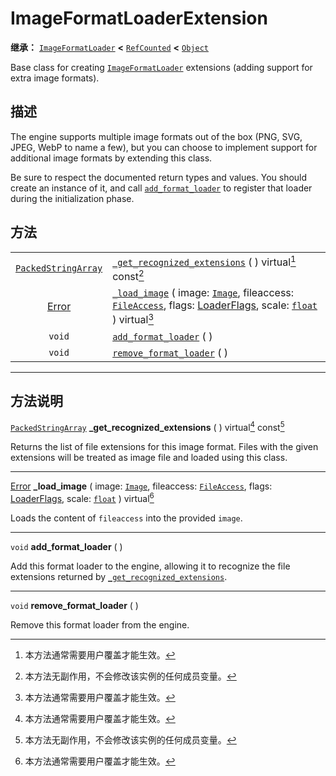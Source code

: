 <!-- ⚠ 请勿编辑本文件 ⚠ -->
<!-- 本文档使用脚本从 WeDot 引擎源码仓库生成。 -->
<!-- 生成脚本：https://github.com/WeDot-Engine/WeDot/tree/master/doc/tools/make_md.py； -->
<!-- 原文件：https://github.com/WeDot-Engine/WeDot/tree/master/doc/classes/ImageFormatLoaderExtension.xml。 -->

<div id="_class_imageformatloaderextension"></div>

# ImageFormatLoaderExtension

**继承：** [`ImageFormatLoader`](class_imageformatloader.md) **<** [`RefCounted`](class_refcounted.md) **<** [`Object`](class_object.md)

Base class for creating [`ImageFormatLoader`](class_imageformatloader.md) extensions (adding support for extra image formats).

## 描述

The engine supports multiple image formats out of the box (PNG, SVG, JPEG, WebP to name a few), but you can choose to implement support for additional image formats by extending this class.

Be sure to respect the documented return types and values. You should create an instance of it, and call [`add_format_loader`](class_imageformatloaderextension.md#class_imageformatloaderextension_method_add_format_loader) to register that loader during the initialization phase.

## 方法

|||
|:-:|:--|
| [`PackedStringArray`](class_packedstringarray.md) | [`_get_recognized_extensions`](class_imageformatloaderextension.md#class_imageformatloaderextension_private_method__get_recognized_extensions) ( ) virtual[^virtual] const[^const]                                                                                                                                    |
| [Error](#enum_@globalscope_error)                 | [`_load_image`](class_imageformatloaderextension.md#class_imageformatloaderextension_private_method__load_image) ( image: [`Image`](class_image.md), fileaccess: [`FileAccess`](class_fileaccess.md), flags: [LoaderFlags](#enum_imageformatloader_loaderflags), scale: [`float`](class_float.md) ) virtual[^virtual] |
| `void`                                            | [`add_format_loader`](class_imageformatloaderextension.md#class_imageformatloaderextension_method_add_format_loader) ( )                                                                                                                                                                                              |
| `void`                                            | [`remove_format_loader`](class_imageformatloaderextension.md#class_imageformatloaderextension_method_remove_format_loader) ( )                                                                                                                                                                                        |

<!-- rst-class:: classref-section-separator -->

---

## 方法说明

<div id="_class_imageformatloaderextension_private_method__get_recognized_extensions"></div>

[`PackedStringArray`](class_packedstringarray.md) **_get_recognized_extensions** ( ) virtual[^virtual] const[^const]<div id="class_imageformatloaderextension_private_method__get_recognized_extensions"></div>

Returns the list of file extensions for this image format. Files with the given extensions will be treated as image file and loaded using this class.

<!-- rst-class:: classref-item-separator -->

---

<div id="_class_imageformatloaderextension_private_method__load_image"></div>

[Error](#enum_@globalscope_error) **_load_image** ( image: [`Image`](class_image.md), fileaccess: [`FileAccess`](class_fileaccess.md), flags: [LoaderFlags](#enum_imageformatloader_loaderflags), scale: [`float`](class_float.md) ) virtual[^virtual]<div id="class_imageformatloaderextension_private_method__load_image"></div>

Loads the content of `fileaccess` into the provided `image`.

<!-- rst-class:: classref-item-separator -->

---

<div id="_class_imageformatloaderextension_method_add_format_loader"></div>

`void` **add_format_loader** ( )<div id="class_imageformatloaderextension_method_add_format_loader"></div>

Add this format loader to the engine, allowing it to recognize the file extensions returned by [`_get_recognized_extensions`](class_imageformatloaderextension.md#class_imageformatloaderextension_private_method__get_recognized_extensions).

<!-- rst-class:: classref-item-separator -->

---

<div id="_class_imageformatloaderextension_method_remove_format_loader"></div>

`void` **remove_format_loader** ( )<div id="class_imageformatloaderextension_method_remove_format_loader"></div>

Remove this format loader from the engine.

[^virtual]: 本方法通常需要用户覆盖才能生效。
[^const]: 本方法无副作用，不会修改该实例的任何成员变量。
[^vararg]: 本方法除了能接受在此处描述的参数外，还能够继续接受任意数量的参数。
[^constructor]: 本方法用于构造某个类型。
[^static]: 调用本方法无需实例，可直接使用类名进行调用。
[^operator]: 本方法描述的是使用本类型作为左操作数的有效运算符。
[^bitfield]: 这个值是由下列位标志构成位掩码的整数。
[^void]: 无返回值。
